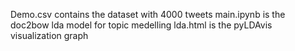 Demo.csv contains the dataset with 4000 tweets
main.ipynb is the doc2bow lda model for topic medelling
lda.html is the pyLDAvis visualization graph
